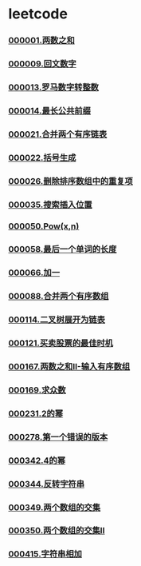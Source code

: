 # leetcode

### [000001.两数之和](https://github.com/vjudge/leetcode/tree/master/000001.两数之和)
### []()
### [000009.回文数字](https://github.com/vjudge/leetcode/tree/master/000009.回文数字)
### []()
### [000013.罗马数字转整数](https://github.com/vjudge/leetcode/tree/master/000013.罗马数字转整数)
### [000014.最长公共前缀](https://github.com/vjudge/leetcode/tree/master/000014.最长公共前缀)
### []()
### [000021.合并两个有序链表](https://github.com/vjudge/leetcode/tree/master/000021.合并两个有序链表)
### [000022.括号生成](https://github.com/vjudge/leetcode/tree/master/000022.括号生成)
### []()
### [000026.删除排序数组中的重复项](https://github.com/vjudge/leetcode/tree/master/000026.删除排序数组中的重复项)
### []()
### [000035.搜索插入位置](https://github.com/vjudge/leetcode/tree/master/000035.搜索插入位置)
### []()
### [000050.Pow(x,n)](https://github.com/vjudge/leetcode/tree/master/000050.Pow(x,n))
### []()
### [000058.最后一个单词的长度](https://github.com/vjudge/leetcode/tree/master/000058.最后一个单词的长度)
### []()
### [000066.加一](https://github.com/vjudge/leetcode/tree/master/000066.加一)
### []()
### [000088.合并两个有序数组](https://github.com/vjudge/leetcode/tree/master/000088.合并两个有序数组)
### []()
### [000114.二叉树展开为链表](https://github.com/vjudge/leetcode/tree/master/000114.二叉树展开为链表)
### []()
### [000121.买卖股票的最佳时机](https://github.com/vjudge/leetcode/tree/master/000121.买卖股票的最佳时机)
### []()
### [000167.两数之和II-输入有序数组](https://github.com/vjudge/leetcode/tree/master/000167.两数之和II-输入有序数组)
### []()
### [000169.求众数](https://github.com/vjudge/leetcode/tree/master/000169.求众数)
### []()
### [000231.2的幂](https://github.com/vjudge/leetcode/tree/master/000231.2的幂)
### []()
### [000278.第一个错误的版本](https://github.com/vjudge/leetcode/tree/master/000278.第一个错误的版本)
### []()
### [000342.4的幂](https://github.com/vjudge/leetcode/tree/master/000342.4的幂)
### []()
### [000344.反转字符串](https://github.com/vjudge/leetcode/tree/master/000344.反转字符串)
### []()
### [000349.两个数组的交集](https://github.com/vjudge/leetcode/tree/master/000349.两个数组的交集)
### [000350.两个数组的交集II](https://github.com/vjudge/leetcode/tree/master/000350.两个数组的交集II)
### []()
### [000415.字符串相加](https://github.com/vjudge/leetcode/tree/master/000415.字符串相加)
### []()


